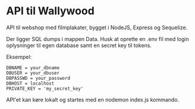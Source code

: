 # API til Wallywood
API til webshop med filmplakater, bygget i NodeJS, Express og Sequelize.

Der ligger SQL dumps i mappen Data. Husk at oprette en .env fil med login oplysninger til egen database samt en secret key til tokens.

Eksempel:
```
DBNAME = your_dbname
DBUSER = your_dbuser
DBPASSWD = your_password
DBHOST = localhost
PRIVATE_KEY = 'my_secret_key'
```

API'et kan køre lokalt og startes med en nodemon index.js kommando.
